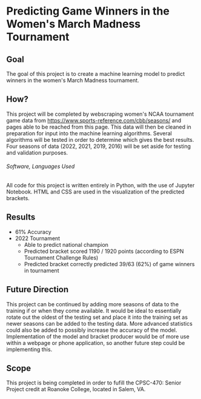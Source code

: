 # Predicting Game Winners in the Women's March Madness Tournament

## Goal
  The goal of this project is to create a machine learning model to predict winners in the women's March Madness tournament. 
 
## How?
  This project will be completed by webscraping women's NCAA tournament game data from https://www.sports-reference.com/cbb/seasons/ and pages able to be reached from this page. This data will then be cleaned in preparation for input into the machine learning algorithms. Several algorithms will be tested in order to determine which gives the best results. Four seasons of data (2022, 2021, 2019, 2016) will be set aside for testing and validation purposes. 
  
###### Software, Languages Used
All code for this project is written entirely in Python, with the use of Jupyter Notebook. HTML and CSS are used in the visualization of the predicted brackets.

## Results
  - 61% Accuracy
  - 2022 Tournament
    - Able to predict national champion
    - Predicted bracket scored 1190 / 1920 points (according to ESPN Tournament Challenge Rules)
    - Predicted bracket correctly predicted 39/63 (62%) of game winners in tournament

## Future Direction
This project can be continued by adding more seasons of data to the training if or when they come available. It would be ideal to essentially rotate out the oldest of the testing set and place it into the training set as newer seasons can be added to the testing data. More advanced statistics could also be added to possibly increase the accuracy of the model. Implementation of the model and bracket producer would be of more use within a webpage or phone application, so another future step could be implementing this.

## Scope
  This project is being completed in order to fufill the CPSC-470: Senior Project credit at Roanoke College, located in Salem, VA. 
